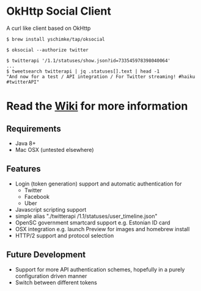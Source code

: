 # OkHttp Social Client

A curl like client based on OkHttp

```
$ brew install yschimke/tap/oksocial

$ oksocial --authorize twitter

$ twitterapi '/1.1/statuses/show.json?id=733545978398040064'
...
$ tweetsearch twitterapi | jq .statuses[].text | head -1
"And now for a test / API integration / For Twitter streaming! #haiku #twitterAPI"
``` 

# Read the [Wiki](https://github.com/yschimke/oksocial/wiki) for more information

## Requirements

- Java 8+
- Mac OSX (untested elsewhere)

## Features

- Login (token generation) support and automatic authentication for
    - Twitter
    - Facebook
    - Uber
- Javascript scripting support
- simple alias "./twitterapi /1.1/statuses/user_timeline.json"
- OpenSC government smartcard support e.g. Estonian ID card
- OSX integration e.g. launch Preview for images and homebrew install
- HTTP/2 support and protocol selection

## Future Development

- Support for more API authentication schemes, hopefully in a purely configuration driven manner
- Switch between different tokens
